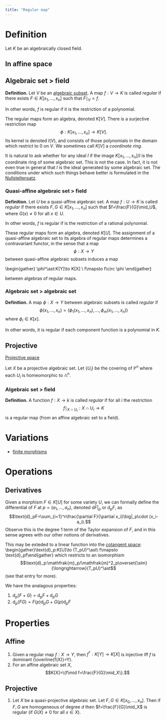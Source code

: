 ```yaml
---
title: "Regular map"
---
```



# Definition
Let $K$ be an algebraically closed field.

## In affine space
## Algebraic set > field

**Definition.** Let $V$ be an [algebraic subset](<notes/ntpy/Definitions/Algebraic geometry/Algebraic subset.md>). A map $f:V\to K$ is called _regular_ if there exists $F\in K[x_1,\dots,x_n]$ such that $F\mid_V=f$.

In other words, $f$ is regular if it is the restriction of a polynomial.

The regular maps form an algebra, denoted $K[V]$.  There is a surjective restriction map
$$
\phi:K[x_1,\dots,x_n]\longrightarrow K[V].
$$
Its kernel is denoted $I(V)$, and consists of those polynomials in the domain which restrict to 0 on $V$. We sometimes call $K[V]$ a _coordinate ring_.

It is natural to ask whether for any ideal $I$ if the image $K[x_1,\dots,x_n]/I$ is the coordinate ring of some algebraic set. This is not the case. In fact, it is not even true in general that $I$ is the ideal generated by some algebraic set. The conditions under which such things behave better is formulated in the [Nullstellensatz](<notes/ntpy/Theorems/Ring Theory/Nullstellensatz.md>). 

### Quasi-affine algebraic set > field

**Definition.** Let $U$ be a quasi-affine algebraic set. A map $f:U\to K$ is called _regular_ if there exists $F,G\in K[x_1,\dots,x_n]$ such that $f=\frac{F}{G}\mid_U$, where $G(x)\neq 0$ for all $x\in U$.

In other words, $f$ is regular if is the restriction of a rational polynomial.

These regular maps form an algebra, denoted $K[U]$. The assignment of a quasi-affine algebraic set to its algebra of regular maps determines a contravariant functor, in the sense that a map 
$$
\phi:X\to Y
$$
between quasi-affine algebraic subsets induces a map

\begin{gather}
\phi^\ast:K[Y]\to K[X] \\
f\mapsto f\circ \phi
\end{gather}

between algebras of regular maps.

### Algebraic set > algebraic set

**Definition.** A map $\phi:X\to Y$ between algebraic subsets is called _regular_ if
$$
\phi(x_1,\dots,x_n)=(\phi_1(x_1,\dots,x_n),\dots,\phi_m(x_1,\dots,x_n))
$$
where $\phi_i\in K[x]$.

In other words, it is regular if each component function is a polynomial in $K$.

## Projective
[Projective space](<notes/ntpy/Definitions/Algebraic geometry/Projective space.md>)

Let $X$ be a projective algebraic set. Let $\{U_i\}$ be the covering of $\mathbb{P}^n$ where each $U_i$ is homeomorphic to $\mathbb{A}^n$. 

### Algebraic set > field
**Definition.** A function $f:X\to k$ is called _regular_ if for all $i$ the restriction $$f\mid_{X\cap U_i}:X\cap U_i\to K$$ is a regular map (from an affine algebraic set to a field). 

# Variations
- [finite morphisms](<notes/ntpy/Definitions/Algebraic geometry/finite morphisms.md>)


# Operations
## Derivatives
Given a morphism $F\in K[U]$ for some variety $U$, we can formally define the differential of $F$ at $p=(a_1,\dots,a_n)$, denoted $\text{d}F|_p$ or $\text{d}_pF$, as $$\text{d}_pF=\sum_{i=1}^n\frac{\partial F}{\partial x_i}\big|_p\cdot (x_i-a_i).$$ Observe this is the degree 1 term of the Taylor expansion of $F$, and in this sense agrees with our other notions of derivatives.

This may be exteded to a linear function into the [cotangent space](<notes/ntpy/Definitions/Algebraic geometry/(co)tangent space (of a variety).md>): \begin{gather}\text{d}_p:K[U]\to (T_pU)^\ast\\ f\mapsto \text{d}_pf\end{gather} which restricts to an isomorphism $$\text{d}_p:\mathfrak{m}_p/\mathfrak{m}^2_p\overset{\sim}{\longrightarrow}(T_pU)^\ast$$ (see that entry for more).

We have the analagous properties:
1. $\text{d}_p(F+G)=\text{d}_pF+\text{d}_pG$
2. $\text{d}_p(FG)=F(p)\text{d}_pG+G(p)\text{d}_pF$

# Properties
## Affine
1. Given a regular map $f:X\to Y$, then $f^\ast:K[Y]\to K[X]$ is injective iff $f$ is dominant (\overline{f(X)}=Y).
2. For an affine algebraic set $X$, $$K[X]=\{f\mid f=\frac{F}{G}\mid_X\}.$$
## Projective
1. Let $X$ be a quasi-projective algebraic set. Let $F,G\in K[x_0,\dots,x_n]$. Then if $F,G$ are homogeneous of degree $d$ then $f=\frac{F}{G}\mid_X$ is regular (if $G(X)\neq 0$ for all $x\in X$).